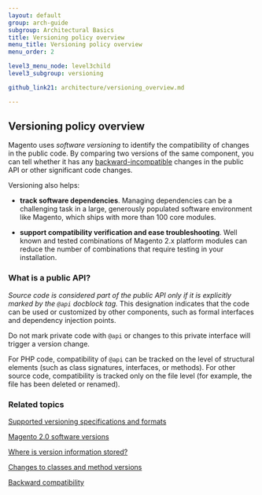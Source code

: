 ```yaml
---
layout: default
group: arch-guide
subgroup: Architectural Basics
title: Versioning policy overview
menu_title: Versioning policy overview
menu_order: 2

level3_menu_node: level3child
level3_subgroup: versioning

github_link21: architecture/versioning_overview.md

---
```


<h2 id="verpol">Versioning policy overview</h2>

Magento  uses <i>software versioning</i> to identify the compatibility of changes in the public code. By comparing two versions of the same component, you can tell whether it has any <a href="{{ site.gdeurl21 }}architecture/back-compatibility.html">backward-incompatible</a> changes in the public API or other significant code changes. 

Versioning also helps:

* <b>track  software dependencies</b>. Managing dependencies can be a challenging task in a large, generously populated software environment like Magento, which ships with more than 100 core modules. 


* <b>support compatibility verification and ease troubleshooting</b>. Well known and tested combinations of Magento 2.x platform modules can reduce the number of combinations that require testing in your installation. 


<h3>What is a public API?</h3>

<i>Source code is considered part of the public API only if it is explicitly marked by the `@api` docblock tag.</i> This designation indicates that the code can be used or customized by other components, such as formal interfaces and dependency injection points. 


<div class="bs-callout bs-callout-warning">
    <p>Do not mark private code with <code>@api</code> or changes to this private interface  will trigger a version change.</p>
</div>

For PHP code, compatibility of <code>@api</code> can be tracked on the level of structural elements (such as class signatures, interfaces, or methods). For other source code, compatibility is tracked only on the file level (for example, the file has been deleted or renamed).



<h3>Related topics</h3>
<a href="{{ site.gdeurl21 }}architecture/versioning_spec_format.html">Supported versioning specifications and formats</a>

<a href="{{ site.gdeurl21 }}architecture/software_versions.html">Magento 2.0 software versions</a>

<a href="{{ site.gdeurl21 }}architecture/version_store.html">Where is version information stored?</a>

<a href="{{ site.gdeurl21 }}architecture/change_table.html">Changes to classes and method versions</a>


<a href="{{ site.gdeurl21 }}architecture/back-compatibility.html">Backward compatibility</a>






